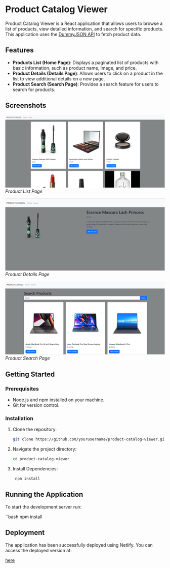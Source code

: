 # Product Catalog Viewer

Product Catalog Viewer is a React application that allows users to browse a list of products, view detailed information, and search for specific products. This application uses the [DummyJSON API](https://dummyjson.com/docs/products) to fetch product data.

## Features

- **Products List (Home Page)**: Displays a paginated list of products with basic information, such as product name, image, and price.
- **Product Details (Details Page)**: Allows users to click on a product in the list to view additional details on a new page.
- **Product Search (Search Page)**: Provides a search feature for users to search for products.

## Screenshots

![Product List](ProductList.png)
*Product List Page*



![Product Details](ProductDetail.png)
*Product Details Page*



![Product Search](ProductSearch.png)
*Product Search Page*

## Getting Started

### Prerequisites

- Node.js and npm installed on your machine.
- Git for version control.

### Installation

1. Clone the repository:

   ```bash
   git clone https://github.com/yourusername/product-catalog-viewer.git

2. Navigate the project directory:

    ```bash
    cd product-catalog-viewer

3. Install Dependencies:

   ```bash
    npm install

## Running the Application

To start the development server run:

``bash
npm install

## Deployment

The application has been successfully deployed using Netlify. You can access the deployed version at:

[here](https://afsharather-product-catalog.netlify.app/)


